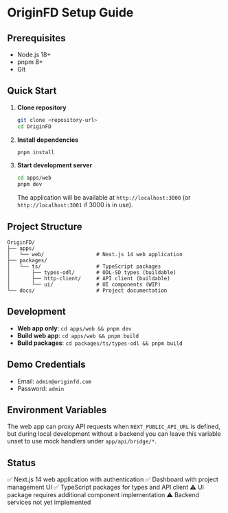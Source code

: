 # OriginFD Setup Guide

## Prerequisites

- Node.js 18+
- pnpm 8+
- Git

## Quick Start

1. **Clone repository**

   ```bash
   git clone <repository-url>
   cd OriginFD
   ```

2. **Install dependencies**

   ```bash
   pnpm install
   ```

3. **Start development server**

   ```bash
   cd apps/web
   pnpm dev
   ```

   The application will be available at `http://localhost:3000` (or `http://localhost:3001` if 3000 is in use).

## Project Structure

```
OriginFD/
├── apps/
│   └── web/                 # Next.js 14 web application
├── packages/
│   └── ts/                  # TypeScript packages
│       ├── types-odl/       # ODL-SD types (buildable)
│       ├── http-client/     # API client (buildable)
│       └── ui/              # UI components (WIP)
└── docs/                    # Project documentation
```

## Development

- **Web app only**: `cd apps/web && pnpm dev`
- **Build web app**: `cd apps/web && pnpm build`
- **Build packages**: `cd packages/ts/types-odl && pnpm build`

## Demo Credentials

- Email: `admin@originfd.com`
- Password: `admin`

## Environment Variables

The web app can proxy API requests when `NEXT_PUBLIC_API_URL` is defined, but during local development without a backend you can leave this variable unset to use mock handlers under `app/api/bridge/*`.

## Status

✅ Next.js 14 web application with authentication
✅ Dashboard with project management UI
✅ TypeScript packages for types and API client
⚠️ UI package requires additional component implementation
⚠️ Backend services not yet implemented
